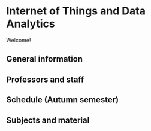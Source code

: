 # Internet of Things and Data Analytics

Welcome!

## General information

## Professors and staff

## Schedule (Autumn semester)

## Subjects and material
